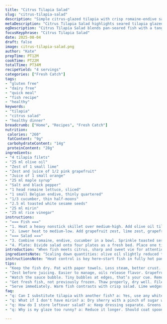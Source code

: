 ```yaml
---
title: "Citrus Tilapia Salad"
slug: "citrus-tilapia-salad"
description: "Simple citrus-glazed tilapia with crisp romaine-endive salad tossed in mirin-rice vinegar dressing. Fish pan-seared to golden, glazed with a syrupy tang of orange and ruby grapefruit reduced with honey. Salad adds crunch, fresh bite, sesame seeds toast for subtle nuttiness. Uses lime instead of orange as fresh twist, swaps honey for maple syrup for depth. Quick, bright, light main course. Dairy and gluten free. Adjust cooking by sight and aroma. Perfect for busy nights."
metaDescription: "Citrus Tilapia Salad highlights seared tilapia glazed with citrus and served on a crisp salad. Quick and flavorful for busy nights."
ogDescription: "Citrus Tilapia Salad blends pan-seared fish with a tangy glaze and fresh greens. Bright flavors for a simple meal any night."
focusKeyphrase: "Citrus Tilapia Salad"
date: 2025-08-04
draft: false
image: citrus-tilapia-salad.png
author: "Kate"
prepTime: PT12M
cookTime: PT22M
totalTime: PT34M
recipeYield: "4 servings"
categories: ["Fresh Catch"]
tags:
- "gluten free"
- "dairy free"
- "quick meal"
- "fish recipe"
- "healthy"
keywords:
- "tilapia"
- "citrus salad"
- "healthy dinner"
breadcrumb: ["Home", "Recipes", "Fresh Catch"]
nutrition: 
 calories: "260"
 fatContent: "9g"
 carbohydrateContent: "14g"
 proteinContent: "28g"
ingredients:
- "4 tilapia filets"
- "25 ml olive oil"
- "Zest of 1 small lime"
- "Zest and juice of 1/2 pink grapefruit"
- "Juice of 1 small orange"
- "25 ml maple syrup"
- "Salt and black pepper"
- "1 head romaine lettuce, sliced"
- "1 small Belgian endive, thinly quartered"
- "1/3 cucumber, thin half-moons"
- "2.5 ml toasted white sesame seeds"
- "25 ml mirin"
- "25 ml rice vinegar"
instructions:
- "=== Fish ==="
- "1. Heat a heavy nonstick skillet over medium-high. Add olive oil till it shimmers. Pat dry fish; season generously with salt and pepper. Lay filets skin-side down if skin on, or presentation side down. Listen—sizzle should be steady. No smoke yet. Cook undisturbed 3-4 minutes until edges firm and opaque, bottom golden brown. Flip carefully, cook 3 minutes more. Filets should be springy, easily flake with a fork. Remove fish to a warm plate; loosely cover to keep warm."
- "2. Lower heat to medium-low. Add grapefruit zest, lime zest, grapefruit juice, orange juice, and maple syrup to skillet. Bring to a low boil—tiny bubbles around edges. Stir often. Reduce about 8-10 minutes. Sauce thickens, coats back of a spoon with a glossy sheen. Taste: balance tart-sweet; add pinch salt and pepper if needed. Off heat, sauce stays hot for plating."
- "=== Salad ==="
- "3. Combine romaine, endive, cucumber in a bowl. Sprinkle toasted sesame seeds—use white for balanced aroma and crunch. Whisk mirin and rice vinegar to dressing; pour over salad. Toss gently but completely. Taste. Add salt and pepper sparingly—lettuce needs just a kiss of seasoning, not saturation."
- "4. Plate: Divide salad onto four plates as a fresh bed. Place one tilapia filet atop each. Spoon citrus glaze generously but carefully over fish, avoiding salad mess. Serve immediately with lime wedges on side—extra acidity brightens overall. No garnish fluff needed; this keeps it clean and focused."
introduction: "When fish meets citrus, sharp and sweet vie for attention. The goal isn’t drowning the tilapia under syrup but coaxing a shiny glaze that snaps with acidity and glimmers honeyed warmth. Tilapia’s mild flesh needs the bright cut of grapefruit and lime zest here—freshness overpowers blandness. Pan-searing with olive oil gets golden crust without drying. The salad keeps crunch, acidic bite from rice vinegar, mirin softens with sweetness. Sesame seeds bring toasty texture, subtle nuttiness to contrast tender greens and fish. A hint of maple syrup replaces honey, deeper mellow sugars rounding out edges. Timing mostly about attention not clocks—watch that sauce bubble, fish edges firm up. Lime wedge finish brightens finish and ties flavors in. Clean, fast, a little twist on citrus fish that anyone can pull off without fuss."
ingredientsNote: "Scaling down quantities: olive oil slightly reduced to keep pan slick but no pooling oil to fry fish; maple syrup stands in for honey—adds complexity, stable at heat, plus vegan option if needed. Lime zest swaps orange zest to lend brighter, sharper citrus aroma, less sweet but livelier. Pink grapefruit remains for that faded rose hue and subtle bitterness. Salad folds romaine for crunch and endive for slight bitterness to balance sweet acid dressing; cucumber cools palate, sesame seeds toasted for aroma and texture contrast—white seeds preferred to black for milder nutty notes. The mirin and rice vinegar adjustable; mirin sweetness adjusts final sauce balance. Important: prepare all ingredients before heat so process flows smoothly. Dry fish well beforehand to prevent steam and soggy crust. Fish filets sized evenly for uniform cook."
instructionsNote: "Heat control is key here—start fish in fully hot pan to get sizzle; no crowding filets to maintain temperature. Let fish cook undisturbed to form crisp crust—resist flipping early or poking, or fish will tear. Flip with spatula carefully, cook to springy feel not rigid—tilapia overdone is dry, underdone is gelatinous. Sauce done when it’s syrupy; watch bubbles become smaller and coating thick on back of spoon; boil too long and it’ll caramelize bitterly. Deglaze any fond from fish with juice; that adds depth. Toss salad just before serving so greens stay crisp; dressing waits on the side helps avoid limp texture. Salt seasoning in stages—fish before cooking, sauce after reduction, salad lightly last—to layer flavors carefully. Serve immediately to enjoy crisp and warm contrast. If no mirin, substitute dry sherry with pinch sugar. Check fish freshness for best flavor; frozen fish needs thawing and draining well before cooking. Common error is overcrowding pan which steams fish instead of frying. Glaze should shine, not pool watery. Use lime wedges as final acidity booster, offer guests option."
tips:
- "Keep the fish dry. Pat with paper towels. Less steam, better crust. Heat oil till it shimmers. Listen for that sizzle; you want it loud and steady. Flip carefully, don’t rush. Look for golden edges."
- "Zest before juicing. Easier to manage, oils release flavor. Grapefruit juice can be tart, adjust by adding more maple syrup. Dress salad just before serving. Avoid limp greens; extra crunch is crucial."
- "Watch the sauce bubble. Tiny bubbles at edges, that’s your cue. Remove from heat when syrupy, not too long or it’ll be bitter. Taste, adjust with salt. Adding more lime juice brightens if too sweet."
- "Get fresh fish, not previously frozen. Thaw properly, dry well. Filets should be even for uniform cooking. If using different fish, adjust cooking time. Similar texture and flavor is key. Don’t overcrowd the pan."
- "Serve immediately. Warm fish contrasts with crisp salad. Lime wedges enhance flavors. Present it all clean, no messy plates. Guests appreciate a tidy dish, keep it simple to enjoy aroma and taste."
faq:
- "q: Can I substitute tilapia with another fish? a: Yes, use any white fish like cod or haddock. Adjust cooking time depending on thickness. Keep textures similar for proper results. Don't overcook."
- "q: What if I don't have mirin? a: Dry sherry with a pinch of sugar works. Or use rice vinegar, little extra sweetness. Flavor profile shifts slightly but not too far off."
- "q: How do I store leftover salad? a: Keep dressing separate. Greens wilt quickly. Store in airtight containers. Use within two days. Top with fresh dressing before serving again."
- "q: Why is my glaze too runny? a: Reduce it longer. Should coat spoon. If bitter, add a bit of maple syrup. Balance that tartness. Keep simmering till syrupy."

---
```

